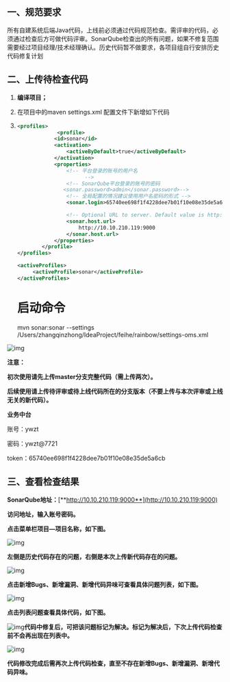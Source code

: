 ## 一、规范要求

所有自建系统后端Java代码，上线前必须通过代码规范检查。需评审的代码，必须通过检查后方可做代码评审。SonarQube检查出的所有问题，如果不修复范围需要经过项目经理/技术经理确认。历史代码暂不做要求，各项目组自行安排历史代码修复计划

## 二、上传待检查代码

1. **编译项目；**

2. 在项目中的maven  settings.xml 配置文件下新增如下代码

3. ```xml
   <profiles>
   				<profile>
               <id>sonar</id>
               <activation>
                   <activeByDefault>true</activeByDefault>
               </activation>
               <properties>
                   <!-- 平台登录的账号的用户名
                         -->
                   <!-- SonarQube平台登录的账号的密码
                  <sonar.password>admin</sonar.password>-->
                   <!-- 全局配置的情况建议使用用户名密码的形式 -->
                   <sonar.login>65740ee698f1f4228dee7b01f10e08e35de5a6cb</sonar.login>
   
                   <!-- Optional URL to server. Default value is http://localhost:9000 -->
                   <sonar.host.url>
                       http://10.10.210.119:9000
                   </sonar.host.url>
               </properties>
           </profile>
   </profiles>
   
   <activeProfiles>
   		<activeProfile>sonar</activeProfile>
   </activeProfiles>	
   ```

   	# 启动命令 
   	mvn sonar:sonar --settings /Users/zhangqinzhong/IdeaProject/feihe/rainbow/settings-oms.xml

![img](1650608360126-4e5ccede-1b64-4d19-9f83-85b8a4b5ee90.png)

**注意：**

**初次使用请先上传master分支完整代码（需上传两次）。**

**后续使用请上传待评审或待上线代码所在的分支版本（不要上传与本次评审或上线无关的新代码）。**

**业务中台**

账号：ywzt

密码：ywzt@7721

token：65740ee698f1f4228dee7b01f10e08e35de5a6cb

## 三、查看检查结果

**SonarQube地址：**[**http://10.10.210.119:9000**](http://10.10.210.119:9000)

**访问地址，输入账号密码。**

**点击菜单栏项目—项目名称，如下图。**

![img](1650608360483-a106c65e-4fc7-4ae7-bc49-105960124c22.png)

**左侧是历史代码存在的问题，右侧是本次上传新代码存在的问题。**

![img](1650608360996-934488d9-8efd-4bc0-9c79-b330e0ccd43a.png)

**点击新增Bugs、新增漏洞、新增代码异味可查看具体问题列表，如下图。**

![img](1650608361564-f19f3e1b-4585-47d7-910a-70e1a82da041.png)

**点击列表问题查看具体代码，如下图。**

![img](1650608362034-fd70ea97-5c17-4366-8988-5c639cbdbe29.png)**代码中修复后，可把该问题标记为解决。标记为解决后，下次上传代码检查前不会再出现在列表中。**

![img](1650608362501-20fba0f4-eee0-41d9-868b-2fa0ff385bd0.png)

**代码修改完成后需再次上传代码检查，直至不存在新增Bugs、新增漏洞、新增代码异味。**

